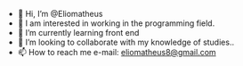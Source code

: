 - 👋 Hi, I’m @Eliomatheus
- 👀 I am interested in working in the programming field.
- 🌱 I’m currently learning  front end
- 💞️ I’m looking to collaborate with my knowledge of studies..
- 📫 How to reach me  e-mail: eliomatheus8@gmail.com

<!---
Eli     omatheus/Eliomatheus is a ✨ special ✨ repository because its `README.md` (this file) appears on your GitHub profile.
You can click the Preview link to take a look at your changes.
--->
